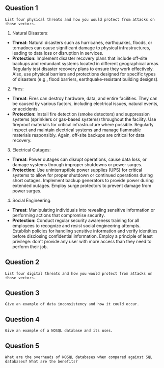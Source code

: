 ## Question 1

```
List four physical threats and how you would protect from attacks on those vectors.
```

1. Natural Disasters:
- **Threat**: Natural disasters such as hurricanes, earthquakes, floods, or tornadoes can cause significant damage to physical infrastructures, leading to data loss or disruption in services.
- **Protection**: Implement disaster recovery plans that include off-site backups and redundant systems located in different geographical areas. Regularly test disaster recovery plans to ensure they work effectively. Also, use physical barriers and protections designed for specific types of disasters (e.g., flood barriers, earthquake-resistant building designs).

2. Fires:
- **Threat**: Fires can destroy hardware, data, and entire facilities. They can be caused by various factors, including electrical issues, natural events, or accidents.
- **Protection**: Install fire detection (smoke detectors) and suppression systems (sprinklers or gas-based systems) throughout the facility. Use fireproof materials for critical infrastructure where possible. Regularly inspect and maintain electrical systems and manage flammable materials responsibly. Again, off-site backups are critical for data recovery.

3. Electrical Outages:
- **Threat**: Power outages can disrupt operations, cause data loss, or damage systems through improper shutdowns or power surges.
- **Protection**: Use uninterruptible power supplies (UPS) for critical systems to allow for proper shutdown or continued operations during short outages. Implement backup generators to provide power during extended outages. Employ surge protectors to prevent damage from power surges.

4. Social Engineering:
- **Threat**: Manipulating individuals into revealing sensitive information or performing actions that compromise security.
- **Protection**: Conduct regular security awareness training for all employees to recognize and resist social engineering attempts. Establish policies for handling sensitive information and verify identities before disclosing confidential information. Employ a principle of least privilege: don't provide any user with more access than they need to perform their job.

## Question 2

```
List four digital threats and how you would protect from attacks on those vectors.
```

## Question 3 

```
Give an example of data inconsistency and how it could occur.
```

## Question 4  

```
Give an example of a NOSQL database and its uses.
```

## Question 5

```
What are the overheads of NOSQL databases when compared against SQL databases? What are the benefits?
```